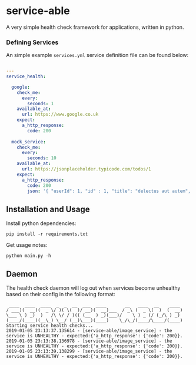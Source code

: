 # service-able

A very simple health check framework for applications, written in python.

### Defining Services

An simple example `services.yml` service definition file can be found below:

```yaml

---
service_health:

  google:
    check_me:
      every:
        seconds: 1
    available_at:
      url: https://www.google.co.uk
    expect:
      a_http_response:
        code: 200
        
  mock_service:
    check_me:
      every:
        seconds: 10
    available_at:
      url: https://jsonplaceholder.typicode.com/todos/1
    expect:
      a_http_response:
        code: 200
        json: '{ "userId": 1, "id" : 1, "title": "delectus aut autem", "completed": false }'

```

## Installation and Usage

Install python dependencies:
```
pip install -r requirements.txt
```

Get usage notes:
```
python main.py -h
```

## Daemon

The health check daemon will log out when services become unhealthy based on their config in the following format:

```
 ____  ____  ____  _  _  __  ___  ____       __   ____  __    ____
/ ___)(  __)(  _ \/ )( \(  )/ __)(  __)___  / _\ (  _ \(  )  (  __)
\___ \ ) _)  )   /\ \/ / )(( (__  ) _)(___)/    \ ) _ (/ (_/\ ) _)
(____/(____)(__\_) \__/ (__)\___)(____)    \_/\_/(____/\____/(____)
Starting service health checks...
2019-01-05 23:13:37.135614 - [service-able/image_service] - the service is UNHEALTHY - expected:{'a_http_response': {'code': 200}}.
2019-01-05 23:13:38.136978 - [service-able/image_service] - the service is UNHEALTHY - expected:{'a_http_response': {'code': 200}}.
2019-01-05 23:13:39.138299 - [service-able/image_service] - the service is UNHEALTHY - expected:{'a_http_response': {'code': 200}}.
```
